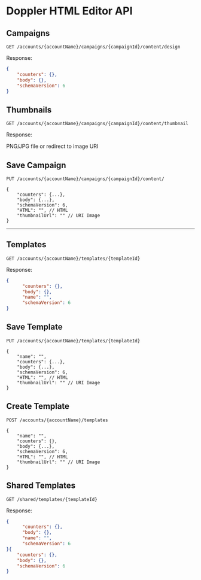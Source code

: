 # Doppler HTML Editor API

## Campaigns

```http
GET /accounts/{accountName}/campaigns/{campaignId}/content/design
```

Response:

```json
{
	"counters": {},
	"body": {},
	"schemaVersion": 6
}
```

## Thumbnails

```http
GET /accounts/{accountName}/campaigns/{campaignId}/content/thumbnail
```

Response:

PNG/JPG file or redirect to image URI

## Save Campaign

```http
PUT /accounts/{accountName}/campaigns/{campaignId}/content/

{
	"counters": {...},
	"body": {...},
	"schemaVersion": 6,
	"HTML": "",	// HTML
	"thumbnailUrl": "" // URI Image
}
```

---

## Templates

```http
GET /accounts/{accountName}/templates/{templateId}
```

Response:

```json
{
	  "counters": {},
	  "body": {},
	  "name": "",
	  "schemaVersion": 6
}
```

## Save Template

```http
PUT /accounts/{accountName}/templates/{templateId}

{
	"name": "",
	"counters": {...},
	"body": {...},
	"schemaVersion": 6,
	"HTML": "",	// HTML
	"thumbnailUrl": "" // URI Image
}
```

## Create Template

```http
POST /accounts/{accountName}/templates

{
	"name": "",
	"counters": {},
	"body": {...},
	"schemaVersion": 6,
	"HTML": "",	// HTML
	"thumbnailUrl": "" // URI Image
}
```

## Shared Templates

```http
GET /shared/templates/{templateId}
```

Response:

```json
{
	  "counters": {},
	  "body": {},
	  "name": "",
	  "schemaVersion": 6
}{
	"counters": {},
	"body": {},
	"schemaVersion": 6
}
```